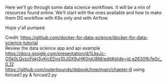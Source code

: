 Here we'll go through some data science workflows. It will be a mix of resources found online. We'll start with the ones available and how to make them DS workflow with K8s only and with Airflow.  

Hope y'all pumped.

Credit:
https://github.com/docker-for-data-science/docker-for-data-science-tutorial  
Review the data science app and api example https://docs.google.com/presentation/d/1LkeJc-O5k0LQvzcFokj3yKjcEDns10JGX9uHK0igU8M/edit#slide=id.g2630fb7e0c_0_12  
https://github.com/outerbounds/dsbook/tree/main/chapter-6 using forcast1.py & forcast2.py  
